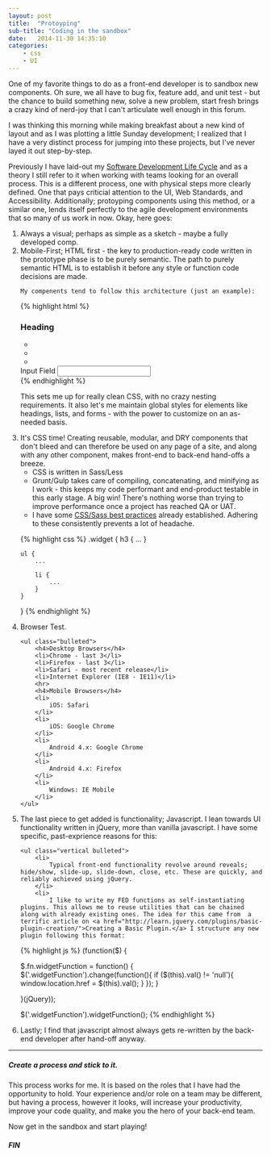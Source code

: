 ```yaml
---
layout: post
title:  "Protoyping"
sub-title: "Coding in the sandbox"
date:   2014-11-30 14:35:10
categories: 
    - css
    - UI
---
```


One of my favorite things to do as a front-end developer is to sandbox new components. Oh sure, we all have to bug fix, feature add, and unit test - but the chance to build something new, solve a new problem, start fresh brings a crazy kind of nerd-joy that I can't articulate well enough in this forum.

I was thinking this morning while making breakfast about a new kind of layout and as I was plotting a little Sunday development; I realized that I have a very distinct process for jumping into these projects, but I've never layed it out step-by-step.

Previously I have laid-out my <a href="/SDLC">Software Development Life Cycle</a> and as a theory I still refer to it when working with teams looking for an overall process. This is a different process, one with physical steps more clearly defined. One that pays criticial attention to the UI, Web Standards, and Accessibility. Additionally; protoyping components using this method, or a similar one, lends itself perfectly to the agile development environments that so many of us work in now. Okay, here goes:

<ol class="vertical">
<li>
    Always a visual; perhaps as simple as a sketch - maybe a fully developed comp.
</li>
<li>
    Mobile-First; HTML first - the key to production-ready code written in the prototype phase is to be purely semantic. The path to purely semantic HTML is to establish it before any style or function code decisions are made.

    My compenents tend to follow this architecture (just an example):

{% highlight html %}
<div class="widget">
    <h3>Heading</h3>
    <ul>
        <li></li>
        <li></li>
        <li></li>
    </ul>
    <label for="">Input Field</label>
    <input type="text">
</div>
{% endhighlight %}

This sets me up for really clean CSS, with no crazy nesting requirements. It also let's me maintain global styles for elements like headings, lists, and forms - with the power to customize on an as-needed basis.
</li>
<li>
    It's CSS time! Creating reusable, modular, and DRY components that don't bleed and can therefore be used on any page of a site, and along with any other component, makes front-end to back-end hand-offs a breeze.
    <ul class="vertical bulleted">
        <li>
            CSS is written in Sass/Less
        </li>
        <li>
            Grunt/Gulp takes care of compiling, concatenating, and minifying as I work - this keeps my code performant and end-product testable in this early stage. A big win! There's nothing worse than trying to improve performance once a project has reached QA or UAT.
        </li>
        <li>
            I have some <a href="/styleguide#bestPractices-anchor">CSS/Sass best practices</a> already established. Adhering to these consistently prevents a lot of headache.
        </li>
    </ul>

{% highlight css %}
.widget {
    h3 {
        ...
    }

    ul {
        ...

        li {
            ...
        }
    }
}
{% endhighlight %} 
</li>
<li>
    Browser Test.

    <ul class="bulleted">
        <h4>Desktop Browsers</h4>
        <li>Chrome - last 3</li>
        <li>Firefox - last 3</li>
        <li>Safari - most recent release</li>
        <li>Internet Explorer (IE8 - IE11)</li>
        <hr>
        <h4>Mobile Browsers</h4>
        <li>
            iOS: Safari
        </li>
        <li>
            iOS: Google Chrome
        </li>
        <li>
            Android 4.x: Google Chrome
        </li>
        <li>
            Android 4.x: Firefox
        </li>
        <li>
            Windows: IE Mobile
        </li>
    </ul>
</li>
<li>
    The last piece to get added is functionality; Javascript. I lean towards UI functionality written in jQuery, more than vanilla javascript. I have some specific, past-exprience reasons for this:

    <ul class="vertical bulleted">
        <li>
            Typical front-end functionality revolve around reveals; hide/show, slide-up, slide-down, close, etc. These are quickly, and reliably achieved using jQuery.
        </li>
        <li>
            I like to write my FED functions as self-instantiating plugins. This allows me to reuse utilities that can be chained along with already existing ones. The idea for this came from  a terrific article on <a href="http://learn.jquery.com/plugins/basic-plugin-creation/">Creating a Basic Plugin.</a> I structure any new plugin following this format:

{% highlight js %}
(function($) {

  $.fn.widgetFunction = function() {
    $('.widgetFunction').change(function(){
      if ($(this).val() != 'null'){
        window.location.href = $(this).val();
      }
    });
  }

}(jQuery));

$('.widgetFunction').widgetFunction();
{% endhighlight %}           
        </li>
        <li>
            Lastly; I find that javascript almost always gets re-written by the back-end developer after hand-off anyway. 
        </li>
    </ul>
</li>
</ol>

<hr>

<h5>Create a process and stick to it.</h5>

This process works for me. It is based on the roles that I have had the opportunity to hold. Your experience and/or role on a team may be different, but having a process, however it looks, will increase your productivity, improve your code quality, and make you the hero of your back-end team.

Now get in the sandbox and start playing!

<h5>FIN</h5>
